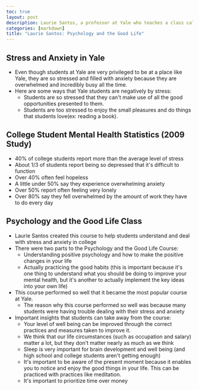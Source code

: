 ```yaml
---
toc: true
layout: post
description: Laurie Santos, a professor at Yale who teaches a class called Psychology and the Good Life, shares the top insights from her class.
categories: [markdown]
title: "Laurie Santos: Psychology and the Good Life"
---
```


## Stress and Anxiety in Yale

- Even though students at Yale are very privileged to be at a place like Yale, they are so stressed and filled with anxiety because they are overwhelmed and incredibly busy all the time.
- Here are some ways that Yale students are negatively by stress:
    - Students are so stressed that they can't make use of all the good opportunities presented to them.
    - Students are too stressed to enjoy the small pleasures and do things that students love(ex: reading a book).

## College Student Mental Health Statistics (2009 Study)

- 40% of college students report more than the average level of stress
- About 1/3 of students report being so depressed that it's difficult to function
- Over 40% often feel hopeless
- A little under 50% say they experience overwhelming anxiety
- Over 50% report often feeling very lonely
- Over 80% say they fell overwhelmed by the amount of work they have to do every day

## Psychology and the Good Life Class

- Laurie Santos created this course to help students understand and deal with stress and anxiety in college
- There were two parts to the Psychology and the Good Life Course:
    - Understanding positive psychology and how to make the positive changes in your life
    - Actually practicing the good habits (this is important because it's one thing to understand what you should be doing to improve your mental health, but it's another to actually implement the key ideas into your own life)
- This course performed so well that it became the most popular course at Yale.
    - The reason why this course performed so well was because many students were having trouble dealing with their stress and anxiety
- Important insights that students can take away from the course:
    - Your level of well being can be improved through the correct practices and measures taken to improve it.
    - We think that our life circumstances (such as occupation and salary) matter a lot, but they don't matter nearly as much as we think
    - Sleep is very important for brain development and well being (and high school and college students aren't getting enough)
    - It's important to be aware of the present moment because it enables you to notice and enjoy the good things in your life. This can be practiced with practices like meditation.
    - It's important to prioritize time over money